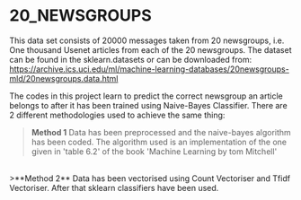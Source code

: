 # 20_NEWSGROUPS

This data set consists of 20000 messages taken from 20 newsgroups, i.e. One thousand Usenet articles from each of the 20 newsgroups. The dataset can be found in the sklearn.datasets or can be downloaded from: 
https://archive.ics.uci.edu/ml/machine-learning-databases/20newsgroups-mld/20newsgroups.data.html

The codes in this project learn to predict the correct newsgroup an article belongs to after it has been trained using Naive-Bayes Classifier. There are 2 different methodologies used to achieve the same thing:
<br>
>**Method 1** Data has been preprocessed and the naive-bayes algorithm has been coded. The algorithm used is an implementation of the one given in 'table 6.2' of the book 'Machine Learning by tom Mitchell' 
<br>
>**Method 2** Data has been vectorised using Count Vectoriser and Tfidf Vectoriser. After that sklearn classifiers have been used. 

